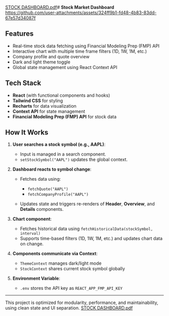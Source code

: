 [STOCK DASHBOARD.pdf](https://github.com/user-attachments/files/20464294/STOCK.DASHBOARD.pdf)# **Stock Market Dashboard**
https://github.com/user-attachments/assets/324ff9b1-fd48-4b83-83dd-67e57d34087f

## **Features**

* Real-time stock data fetching using Financial Modeling Prep (FMP) API
* Interactive chart with multiple time frame filters (1D, 1W, 1M, etc.)
* Company profile and quote overview
* Dark and light theme toggle
* Global state management using React Context API

## **Tech Stack**

* **React** (with functional components and hooks)
* **Tailwind CSS** for styling
* **Recharts** for data visualization
* **Context API** for state management
* **Financial Modeling Prep (FMP) API** for stock data

## **How It Works**

1. **User searches a stock symbol (e.g., AAPL)**:

   * Input is managed in a search component.
   * `setStockSymbol("AAPL")` updates the global context.

2. **Dashboard reacts to symbol change**:

   * Fetches data using:

     * `fetchQuote("AAPL")`
     * `fetchCompanyProfile("AAPL")`
   * Updates state and triggers re-renders of **Header**, **Overview**, and **Details** components.

3. **Chart component**:

   * Fetches historical data using `fetchHistoricalData(stockSymbol, interval)`
   * Supports time-based filters (1D, 1W, 1M, etc.) and updates chart data on change.

4. **Components communicate via Context**:

   * `ThemeContext` manages dark/light mode
   * `StockContext` shares current stock symbol globally

5. **Environment Variable**:

   * `.env` stores the API key as `REACT_APP_FMP_API_KEY`

---

This project is optimized for modularity, performance, and maintainability, using clean state and UI separation.
[STOCK DASHBOARD.pdf](https://github.com/user-attachments/files/20464298/STOCK.DASHBOARD.pdf)





